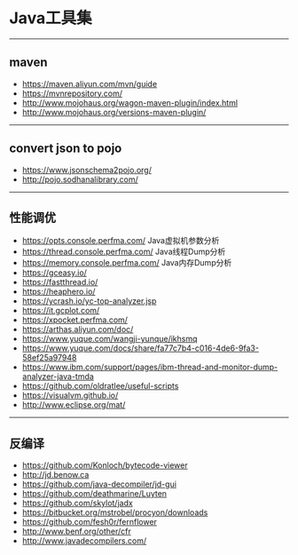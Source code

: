 # Java工具集

---

## maven

* https://maven.aliyun.com/mvn/guide
* https://mvnrepository.com/
* http://www.mojohaus.org/wagon-maven-plugin/index.html
* http://www.mojohaus.org/versions-maven-plugin/

---

## convert json to pojo

* https://www.jsonschema2pojo.org/
* http://pojo.sodhanalibrary.com/

---

## 性能调优

* https://opts.console.perfma.com/ Java虚拟机参数分析
* https://thread.console.perfma.com/ Java线程Dump分析
* https://memory.console.perfma.com/ Java内存Dump分析
* https://gceasy.io/
* https://fastthread.io/
* https://heaphero.io/
* https://ycrash.io/yc-top-analyzer.jsp
* https://it.gcplot.com/
* https://xpocket.perfma.com/
* https://arthas.aliyun.com/doc/
* https://www.yuque.com/wangji-yunque/ikhsmq
* https://www.yuque.com/docs/share/fa77c7b4-c016-4de6-9fa3-58ef25a97948
* https://www.ibm.com/support/pages/ibm-thread-and-monitor-dump-analyzer-java-tmda
* https://github.com/oldratlee/useful-scripts
* https://visualvm.github.io/
* http://www.eclipse.org/mat/

---

## 反编译

* https://github.com/Konloch/bytecode-viewer
* http://jd.benow.ca
* https://github.com/java-decompiler/jd-gui
* https://github.com/deathmarine/Luyten
* https://github.com/skylot/jadx
* https://bitbucket.org/mstrobel/procyon/downloads
* https://github.com/fesh0r/fernflower
* http://www.benf.org/other/cfr
* http://www.javadecompilers.com/
